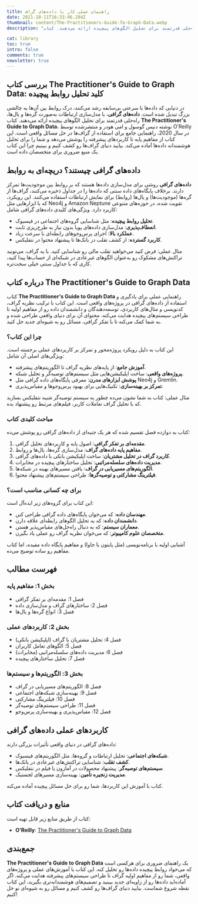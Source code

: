 ```yaml
---
title: راهنمای عملی کار با داده‌های گراف
date: 2021-10-11T16:33:46.294Z
thumbnail: content/The-Practitioners-Guide-To-Graph-Data.webp
description: "در دنیایی که داده‌ها با سرعتی بی‌سابقه رشد می‌کنند، درک روابط بین آن‌ها به چالشی بزرگ تبدیل شده است. داده‌های گرافی، با مدل‌سازی ارتباطات به‌صورت گره‌ها و یال‌ها، راه‌حلی قدرتمند برای تحلیل الگوهای پیچیده ارائه می‌دهند. کتاب The Practitioner's Guide to Graph Data، نوشته دنیس گوسول و امی هودر و منتشرشده توسط O’Reilly در سال 2020، راهنمایی جامع برای استفاده از گراف‌ها در حل مسائل واقعی است. این کتاب از مفاهیم پایه تا کاربردهای پیشرفته را پوشش می‌دهد و شما را برای تحلیل هوشمندانه داده‌ها آماده می‌کند. بیایید دنیای گراف‌ها رو کشف کنیم و ببینیم چرا این کتاب یک منبع ضروری برای متخصصان داده است."

cat: library
toc: true
intro: false
comments: true
newsletter: true
---
```


## بررسی کتاب The Practitioner's Guide to Graph Data: کلید تحلیل روابط پیچیده

در دنیایی که داده‌ها با سرعتی بی‌سابقه رشد می‌کنند، درک روابط بین آن‌ها به چالشی بزرگ تبدیل شده است. **داده‌های گرافی**، با مدل‌سازی ارتباطات به‌صورت گره‌ها و یال‌ها، راه‌حلی قدرتمند برای تحلیل الگوهای پیچیده ارائه می‌دهند. کتاب **The Practitioner's Guide to Graph Data**، نوشته دنیس گوسول و امی هودر و منتشرشده توسط O’Reilly در سال 2020، راهنمایی جامع برای استفاده از گراف‌ها در حل مسائل واقعی است. این کتاب از مفاهیم پایه تا کاربردهای پیشرفته را پوشش می‌دهد و شما را برای تحلیل هوشمندانه داده‌ها آماده می‌کند. بیایید دنیای گراف‌ها رو کشف کنیم و ببینیم چرا این کتاب یک منبع ضروری برای متخصصان داده است.

## داده‌های گرافی چیستند؟ دریچه‌ای به روابط

**داده‌های گرافی** روشی برای مدل‌سازی داده‌ها هستند که بر روابط بین موجودیت‌ها تمرکز دارند. برخلاف پایگاه‌های داده سنتی که داده‌ها را در جداول ذخیره می‌کنند، گراف‌ها از گره‌ها (موجودیت‌ها) و یال‌ها (روابط) برای نمایش ارتباطات استفاده می‌کنند. این رویکرد، که با ابزارهایی مثل Neo4j و Amazon Neptune تقویت شده، در حوزه‌های متنوعی کاربرد دارد. ویژگی‌های کلیدی داده‌های گرافی شامل:

- **تحلیل روابط پیچیده**: مثل شناسایی گروه‌های اجتماعی در فیسبوک.
- **انعطاف‌پذیری**: مدل‌سازی داده‌های پویا بدون نیاز به طرح‌ریزی ثابت.
- **عملکرد بالا**: اجرای پرس‌وجوهای رابطه‌ای با سرعت زیاد.
- **کاربرد گسترده**: از کشف تقلب در بانک‌ها تا پیشنهاد محتوا در نتفلیکس.

مثال عملی: فرض کنید می‌خواهید تقلب مالی رو شناسایی کنید. با یه گراف، می‌تونید تراکنش‌های مشکوک رو به‌عنوان الگوهای غیرعادی در شبکه‌ای از حساب‌ها پیدا کنید، کاری که با جداول سنتی خیلی سخت‌تره.

## درباره کتاب The Practitioner's Guide to Graph Data

کتاب **The Practitioner's Guide to Graph Data** راهنمایی عملی برای یادگیری و استفاده از داده‌های گرافی در پروژه‌های واقعی است. این کتاب با ترکیب نظریه گراف، کدنویسی و مثال‌های کاربردی، توسعه‌دهندگان و دانشمندان داده رو از مفاهیم اولیه تا طراحی سیستم‌های پیچیده هدایت می‌کنه. محتوای آن برای دنیای واقعی طراحی شده و به شما کمک می‌کنه تا با تفکر گرافی، مسائل رو به شیوه‌ای جدید حل کنید.

### چرا این کتاب؟

این کتاب به دلیل رویکرد پروژه‌محور و تمرکز بر کاربردهای عملی برجسته است. ویژگی‌های اصلی آن شامل:

- **آموزش جامع**: از پایه‌های نظریه گراف تا الگوریتم‌های پیشرفته.
- **پروژه‌های واقعی**: ساخت اپلیکیشن‌هایی مثل سیستم‌های توصیه‌گر و تحلیل شبکه.
- **پوشش ابزارهای مدرن**: معرفی پایگاه‌های داده گرافی مثل Neo4j و Gremlin.
- **تمرکز بر بهینه‌سازی**: تکنیک‌هایی برای بهبود پرس‌وجوها و مقیاس‌پذیری.

مثال عملی: کتاب به شما نشون می‌ده چطور یه سیستم توصیه‌گر شبیه نتفلیکس بسازید که با تحلیل گراف تعاملات کاربر، فیلم‌های مرتبط رو پیشنهاد بده.

### مباحث کلیدی کتاب

کتاب به دوازده فصل تقسیم شده که هر یک جنبه‌ای از داده‌های گرافی رو پوشش می‌ده:

1. **مقدمه‌ای بر تفکر گرافی**: اصول پایه و کاربردهای تحلیل گرافی.
2. **مفاهیم پایه داده‌های گراف**: مدل‌سازی گره‌ها، یال‌ها و روابط.
3. **کاربرد گراف در تحلیل مشتریان**: ساخت اپلیکیشن بانکی با داده‌های گرافی.
4. **مدیریت داده‌های سلسله‌مراتبی**: تحلیل ساختارهای پیچیده در مخابرات.
5. **الگوریتم‌های مسیریابی در گراف**: یافتن مسیرهای بهینه در شبکه‌ها.
6. **فیلترینگ مشارکتی و توصیه‌گرها**: طراحی سیستم‌های پیشنهاد محتوا.

### برای چه کسانی مناسب است؟

این کتاب برای گروه‌های زیر ایده‌آل است:

- **مهندسان داده**: که می‌خوان پایگاه‌های داده گرافی طراحی کنن.
- **دانشمندان داده**: که به تحلیل الگوهای رابطه‌ای علاقه دارن.
- **معماران سیستم**: که به دنبال راه‌حل‌های مقیاس‌پذیر هستن.
- **متخصصان علوم کامپیوتر**: که می‌خوان نظریه گراف رو عملی یاد بگیرن.

آشنایی اولیه با برنامه‌نویسی (مثل پایتون یا جاوا) و مفاهیم پایگاه داده مفیده، اما کتاب مفاهیم رو ساده توضیح می‌ده.

## فهرست مطالب

### بخش 1: مفاهیم پایه

- فصل 1: مقدمه‌ای بر تفکر گرافی
- فصل 2: ساختارهای گراف و مدل‌سازی داده
- فصل 3: انواع گره‌ها و یال‌ها

### بخش 2: کاربردهای عملی

- فصل 4: تحلیل مشتریان با گراف (اپلیکیشن بانکی)
- فصل 5: الگوهای تعامل کاربران
- فصل 6: مدیریت داده‌های سلسله‌مراتبی (مخابرات)
- فصل 7: تحلیل ساختارهای پیچیده

### بخش 3: الگوریتم‌ها و سیستم‌ها

- فصل 8: الگوریتم‌های مسیریابی در گراف
- فصل 9: بهینه‌سازی شبکه‌های اجتماعی
- فصل 10: فیلترینگ مشارکتی
- فصل 11: طراحی سیستم‌های توصیه‌گر
- فصل 12: مقیاس‌پذیری و بهینه‌سازی پرس‌وجو

## کاربردهای عملی داده‌های گرافی

داده‌های گرافی در دنیای واقعی تأثیرات بزرگی دارند:

- **شبکه‌های اجتماعی**: تحلیل ارتباطات و گروه‌ها، مثل الگوریتم‌های فیسبوک.
- **کشف تقلب**: شناسایی تراکنش‌های غیرعادی در بانک‌ها.
- **سیستم‌های توصیه‌گر**: پیشنهاد محصولات در آمازون یا فیلم در نتفلیکس.
- **مدیریت زنجیره تأمین**: بهینه‌سازی مسیرهای لجستیک.

کتاب با آموزش این کاربردها، شما رو برای حل مسائل پیچیده آماده می‌کنه.

## منابع و دریافت کتاب

کتاب از طریق منابع زیر قابل تهیه است:

- **O’Reilly**: [The Practitioner's Guide to Graph Data](https://www.oreilly.com/library/view/the-practitioners-guide/9781492044062/)

## جمع‌بندی

**The Practitioner's Guide to Graph Data** یک راهنمای ضروری برای هرکسی است که می‌خواد روابط پیچیده داده‌ها رو تحلیل کنه. این کتاب با آموزش‌های عملی و پروژه‌های واقعی، شما رو از مفاهیم اولیه گراف تا طراحی سیستم‌های پیشرفته هدایت می‌کنه. اگر آماده‌اید داده‌ها رو از زاویه‌ای جدید ببینید و تصمیم‌های هوشمندانه‌تری بگیرید، این کتاب نقطه شروع شماست. بیایید دنیای گراف‌ها رو کشف کنیم و مسائل رو به شیوه‌ای نو حل کنیم!
